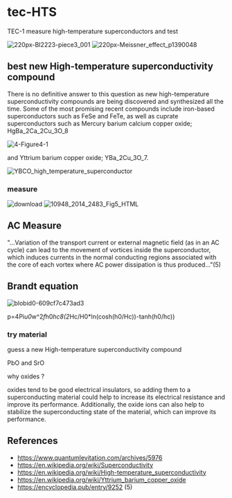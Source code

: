 # tec-HTS
TEC-1 measure high-temperature superconductors and test

![220px-BI2223-piece3_001](https://user-images.githubusercontent.com/58069246/201831087-f89921d3-b1a5-4725-9800-d4441d8a9367.jpg)
![220px-Meissner_effect_p1390048](https://user-images.githubusercontent.com/58069246/201831145-4d4bf65c-b0c7-4f05-bfbd-8b36d2001c34.jpg)


## best new High-temperature superconductivity compound

There is no definitive answer to this question as new high-temperature superconductivity compounds are being discovered and synthesized all the time. Some of the most promising recent compounds include iron-based superconductors such as FeSe and FeTe, as well as cuprate superconductors such as 
Mercury barium calcium copper oxide; HgBa_2Ca_2Cu_3O_8 

![4-Figure4-1](https://user-images.githubusercontent.com/58069246/201830978-ac066993-deef-40bd-b77a-b19c1c519d6a.png)


and Yttrium barium copper oxide; YBa_2Cu_3O_7. 

![YBCO_high_temperature_superconductor](https://user-images.githubusercontent.com/58069246/201831292-e9384f2b-08d8-4c6a-b477-f3b464765463.jpg)

### measure
![download](https://user-images.githubusercontent.com/58069246/201831881-18e44624-c502-4903-8e1a-f9959042658a.png)
![10948_2014_2483_Fig5_HTML](https://user-images.githubusercontent.com/58069246/201831923-fb7d480f-30ad-411f-b32a-018ad75306bc.png)

## AC Measure
"...Variation of the transport current or external magnetic field (as in an AC cycle) can lead to the movement of vortices inside the superconductor, which induces currents in the normal conducting regions associated with the core of each vortex where AC power dissipation is thus produced..."(5)
## Brandt equation

![blobid0-609cf7c473ad3](https://user-images.githubusercontent.com/58069246/201833531-2b2775cc-939a-4164-86b6-785efa27d091.png)

p=4Pi*u0*w^2*f*h0*hc8(2*Hc/H0*ln(cosh(h0/Hc))-tanh(h0/hc))



### try material
guess a new High-temperature superconductivity compound



PbO and SrO

why oxides ?

oxides tend to be good electrical insulators, so adding them to a superconducting material could help to increase its electrical resistance and improve its performance.  Additionally, the oxide ions can also help to stabilize the superconducting state of the material, which can improve its performance.


## References
- https://www.quantumlevitation.com/archives/5976	
- https://en.wikipedia.org/wiki/Superconductivity	
- https://en.wikipedia.org/wiki/High-temperature_superconductivity
- https://en.wikipedia.org/wiki/Yttrium_barium_copper_oxide
- https://encyclopedia.pub/entry/9252     (5)


